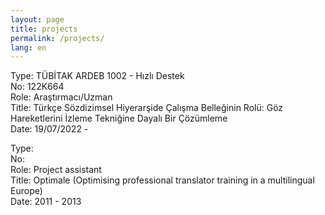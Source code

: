 ```yaml
---
layout: page
title: projects
permalink: /projects/
lang: en
---
```


Type: TÜBİTAK ARDEB 1002 - Hızlı Destek  
No: 122K664  
Role: Araştırmacı/Uzman  
Title: Türkçe Sözdizimsel Hiyerarşide Çalışma Belleğinin Rolü: Göz Hareketlerini İzleme Tekniğine Dayalı Bir Çözümleme  
Date: 19/07/2022 -  

Type:  
No:  
Role: Project assistant  
Title: Optimale (Optimising professional translator training in a multilingual Europe)   
Date: 2011 - 2013
